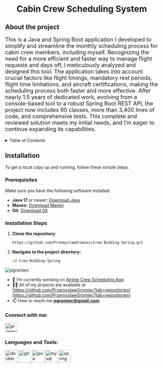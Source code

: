 <div align="center">
   <h1>Cabin Crew Scheduling System</h1>
</div>

## About the project 

<p style="font-size:18px;">
This is a Java and Spring Boot application I developed to simplify and streamline the monthly scheduling process for cabin crew members, including myself. Recognizing the need for a more efficient and faster way to manage flight requests and days off, I meticulously analyzed and designed this tool. The application takes into account crucial factors like flight timings, mandatory rest periods, flight time limitations, and aircraft certifications, making the scheduling process both faster and more effective. After nearly 1.5 years of dedicated work, evolving from a console-based tool to a robust Spring Boot REST API, the project now includes 80 classes, more than 3,400 lines of code, and comprehensive tests. This complete and reviewed solution meets my initial needs, and I’m eager to continue expanding its capabilities.
</p>

<!-- TABLE OF CONTENTS -->
<details>
  <summary>Table of Contents</summary>
  <ol>
    <li>
      <a href="#about-the-project">About The Project</a>
    </li>
    <li>
      <a href="#getting-started">Getting Started</a>
      <ul>
        <li><a href="#installation">Installation</a></li>
      </ul>
    </li>
    <li><a href="#usage">Usage</a></li>
    <li><a href="#roadmap">Roadmap</a></li>
    <li><a href="#contributing">Contributing</a></li>
    <li><a href="#contact">Contact</a></li>
  </ol>
</details>

## Installation

To get a local copy up and running, follow these simple steps.

### Prerequisites

Make sure you have the following software installed:

- **Java 17** or newer: [Download Java](https://www.oracle.com/java/technologies/javase-jdk17-downloads.html)
- **Maven**: [Download Maven](https://maven.apache.org/download.cgi)
- **Git**: [Download Git](https://git-scm.com/downloads)

### Installation Steps

1. **Clone the repository:**

   ```bash
   https://github.com/PrzemyslawGromiec/Crew-Bidding-Spring.git

2. **Navigate to the project directory:**
   ```bash
   cd Crew-Bidding-Spring
   

<p align="left"> 
   <img src="https://komarev.com/ghpvc/?username=pgromiec&label=Profile%20views&color=0e75b6&style=flat" alt="pgromiec" /> 
</p>

- 🔭 I’m currently working on [Airline Crew Scheduling App](https://github.com/PrzemyslawGromiec/Crew-Bidding-Spring)
- 👨‍💻 All of my projects are available at [https://github.com/PrzemyslawGromiec?tab=repositories](https://github.com/PrzemyslawGromiec?tab=repositories)
- 📫 How to reach me **pgromiec@gmail.com**

<h3 align="left">Connect with me:</h3>
<p align="left">
   <a href="https://www.linkedin.com/in/pgromiec/" target="blank">
      <img align="center" src="https://raw.githubusercontent.com/rahuldkjain/github-profile-readme-generator/master/src/images/icons/Social/linked-in-alt.svg" alt="przemyslaw gromiec" height="30" width="40" />
   </a>
</p>

<h3 align="left">Languages and Tools:</h3>
<p align="left"> 
   <a href="https://www.docker.com/" target="_blank" rel="noreferrer"> 
      <img src="https://raw.githubusercontent.com/devicons/devicon/master/icons/docker/docker-original-wordmark.svg" alt="docker" width="40" height="40"/> 
   </a> 
   <a href="https://git-scm.com/" target="_blank" rel="noreferrer"> 
      <img src="https://www.vectorlogo.zone/logos/git-scm/git-scm-icon.svg" alt="git" width="40" height="40"/> 
   </a> 
   <a href="https://www.java.com" target="_blank" rel="noreferrer"> 
      <img src="https://raw.githubusercontent.com/devicons/devicon/master/icons/java/java-original.svg" alt="java" width="40" height="40"/> 
   </a> 
   <a href="https://www.mysql.com/" target="_blank" rel="noreferrer"> 
      <img src="https://raw.githubusercontent.com/devicons/devicon/master/icons/mysql/mysql-original-wordmark.svg" alt="mysql" width="40" height="40"/> 
   </a> 
   <a href="https://spring.io/" target="_blank" rel="noreferrer"> 
      <img src="https://www.vectorlogo.zone/logos/springio/springio-icon.svg" alt="spring" width="40" height="40"/> 
   </a> 
</p>

